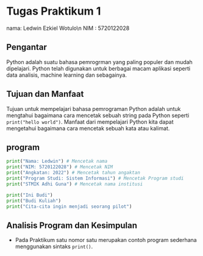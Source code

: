 # Tugas Praktikum 1

nama: Ledwin Ezkiel Wotulo\n
NIM : 5720122028

## Pengantar

Python adalah suatu bahasa pemrogrman yang paling populer dan mudah dipelajari. Python telah digunakan untuk berbagai macam aplikasi seperti data analisis, machine learning dan sebagainya.

## Tujuan dan Manfaat

Tujuan untuk mempelajari bahasa pemrograman Python adalah untuk mengtahui bagaimana cara mencetak sebuah string pada Python seperti `print("hello world")`. Manfaat dari mempelajari Python kita dapat mengetahui bagaimana cara mencetak sebuah kata atau kalimat.

## program

```python
print("Nama: Ledwin") # Mencetak nama
print("NIM: 5720122028") # Mencetak NIM
print("Angkatan: 2022") # Mencetak tahun angaktan
print("Program Studi: Sistem Informasi") # Mencetak Program studi
print("STMIK Adhi Guna") # Mencetak nama institusi

print("Ini Budi")
print("Budi Kuliah")
print("Cita-cita ingin menjadi seorang pilot")
```

## Analisis Program dan Kesimpulan

- Pada Praktikum satu nomor satu merupakan contoh program sederhana menggunakan sintaks `print()`.
